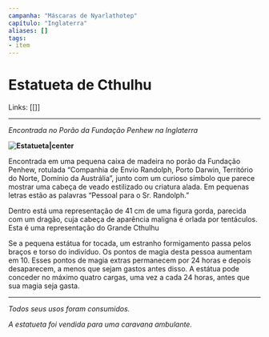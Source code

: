 ```yaml
---
campanha: "Máscaras de Nyarlathotep"
capítulo: "Inglaterra"
aliases: []
tags: 
- item
---
```


# Estatueta de Cthulhu

Links: [[]]

---
*Encontrada no Porão da Fundação Penhew na Inglaterra*

**![Estatueta|center](https://lh3.googleusercontent.com/IZgVZQk-ZD63yUcrlFdE4Kqyln2n04LrXegY2sjupmdFfAmSpja3hx4etBRL540jq_4cGo7LtIy9ZC8_tbo_2qvUfHGwEEjqF-v4EQnK2nIJ4ScxsgoFAHvGRwJWex5KNqIj4XKblhu4jZvAIxyg7dtvpRDxs2Y3zOV-k6s2yfXCy9qT1l5Po_oMUCw)**

Encontrada em uma pequena caixa de madeira no porão da Fundação Penhew, rotulada “Companhia de Envio Randolph, Porto Darwin, Território do Norte, Domínio da Austrália”, junto com um curioso símbolo que parece mostrar uma cabeça de veado estilizado ou criatura alada. Em pequenas letras estão as palavras “Pessoal para o Sr. Randolph.” 

Dentro está uma representação de 41 cm de uma figura gorda, parecida com um dragão, cuja cabeça de aparência maligna é orlada por tentáculos. Esta é uma representação do Grande Cthulhu

Se a pequena estátua for tocada, um estranho formigamento passa pelos braços e torso do indivíduo. Os pontos de magia desta pessoa aumentam em 10. Esses pontos de magia extras permanecem por 24 horas e depois desaparecem, a menos que sejam gastos antes disso. A estátua pode conceder no máximo quatro cargas, uma vez a cada 24 horas, antes que sua magia seja gasta.

  ---
*Todos seus usos foram consumidos.*

*A estatueta foi vendida para uma caravana ambulante.*

